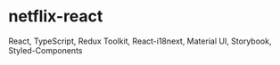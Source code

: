 # netflix-react
React, TypeScript, Redux Toolkit, React-i18next, Material UI, Storybook, Styled-Components

